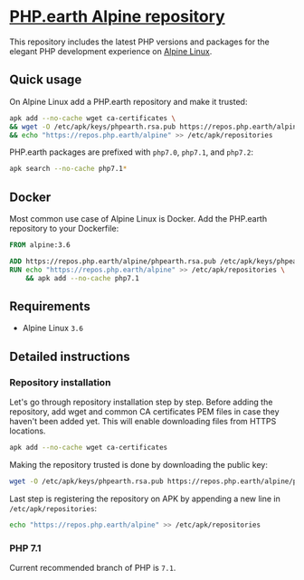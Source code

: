 # [PHP.earth Alpine repository](https://php.earth/alpine)

This repository includes the latest PHP versions and packages for the elegant PHP
development experience on [Alpine Linux](https://alpinelinux.org/).

## Quick usage

On Alpine Linux add a PHP.earth repository and make it trusted:

```bash
apk add --no-cache wget ca-certificates \
&& wget -O /etc/apk/keys/phpearth.rsa.pub https://repos.php.earth/alpine/phpearth.rsa.pub \
&& echo "https://repos.php.earth/alpine" >> /etc/apk/repositories
```

PHP.earth packages are prefixed with `php7.0`, `php7.1`, and `php7.2`:

```bash
apk search --no-cache php7.1*
```

## Docker

Most common use case of Alpine Linux is Docker. Add the PHP.earth repository to
your Dockerfile:

```Dockerfile
FROM alpine:3.6

ADD https://repos.php.earth/alpine/phpearth.rsa.pub /etc/apk/keys/phpearth.rsa.pub
RUN echo "https://repos.php.earth/alpine" >> /etc/apk/repositories \
    && apk add --no-cache php7.1
```

## Requirements

* Alpine Linux `3.6`

## Detailed instructions

### Repository installation

Let's go through repository installation step by step. Before adding the repository,
add wget and common CA certificates PEM files in case they haven't been added
yet. This will enable downloading files from HTTPS locations.

```bash
apk add --no-cache wget ca-certificates
```

Making the repository trusted is done by downloading the public key:

```bash
wget -O /etc/apk/keys/phpearth.rsa.pub https://repos.php.earth/alpine/phpearth.rsa.pub
```

Last step is registering the repository on APK by appending a new line in
`/etc/apk/repositories`:

```bash
echo "https://repos.php.earth/alpine" >> /etc/apk/repositories
```

### PHP 7.1

Current recommended branch of PHP is `7.1`.
